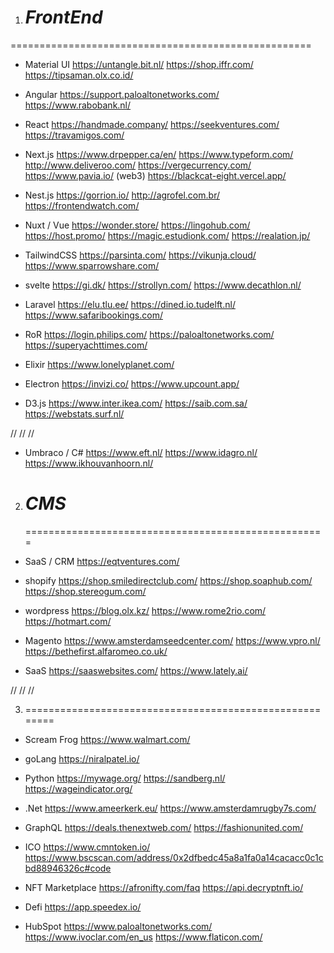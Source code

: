1. # _FrontEnd_

====================================================

- Material UI
  https://untangle.bit.nl/
  https://shop.iffr.com/
  https://tipsaman.olx.co.id/

- Angular
  https://support.paloaltonetworks.com/
  https://www.rabobank.nl/

- React
  https://handmade.company/
  https://seekventures.com/
  https://travamigos.com/

- Next.js
  https://www.drpepper.ca/en/
  https://www.typeform.com/
  http://www.deliveroo.com/
  https://vergecurrency.com/
  https://www.pavia.io/   (web3)
  https://blackcat-eight.vercel.app/

- Nest.js
  https://gorrion.io/
  http://agrofel.com.br/
  https://frontendwatch.com/

- Nuxt / Vue
  https://wonder.store/
  https://lingohub.com/
  https://host.promo/
  https://magic.estudionk.com/
  https://realation.jp/

- TailwindCSS
  https://parsinta.com/
  https://vikunja.cloud/
  https://www.sparrowshare.com/

- svelte
  https://gi.dk/
  https://strollyn.com/
  https://www.decathlon.nl/

- Laravel
  https://elu.tlu.ee/
  https://dined.io.tudelft.nl/
  https://www.safaribookings.com/

- RoR
  https://login.philips.com/
  https://paloaltonetworks.com/
  https://superyachttimes.com/

- Elixir
  https://www.lonelyplanet.com/

- Electron
  https://invizi.co/
  https://www.upcount.app/

- D3.js
  https://www.inter.ikea.com/
  https://saib.com.sa/
  https://webstats.surf.nl/

//
//
//

- Umbraco / C#
  https://www.eft.nl/
  https://www.idagro.nl/
  https://www.ikhouvanhoorn.nl/

2. # _CMS_
   ====================================================

- SaaS / CRM
  https://eqtventures.com/

- shopify
  https://shop.smiledirectclub.com/
  https://shop.soaphub.com/
  https://shop.stereogum.com/

- wordpress
  https://blog.olx.kz/
  https://www.rome2rio.com/
  https://hotmart.com/

- Magento
  https://www.amsterdamseedcenter.com/
  https://www.vpro.nl/
  https://bethefirst.alfaromeo.co.uk/

- SaaS
  https://saaswebsites.com/
  https://www.lately.ai/

//
//
//

3.  ========================================================

- Scream Frog
  https://www.walmart.com/

- goLang
  https://niralpatel.io/

- Python
  https://mywage.org/
  https://sandberg.nl/
  https://wageindicator.org/

- .Net
  https://www.ameerkerk.eu/
  https://www.amsterdamrugby7s.com/

- GraphQL
  https://deals.thenextweb.com/
  https://fashionunited.com/

* ICO
  https://www.cmntoken.io/
  https://www.bscscan.com/address/0x2dfbedc45a8a1fa0a14cacacc0c1cbd88946326c#code

- NFT Marketplace
  https://afronifty.com/faq
  https://api.decryptnft.io/

- Defi
  https://app.speedex.io/

- HubSpot
  https://www.paloaltonetworks.com/
  https://www.ivoclar.com/en_us
  https://www.flaticon.com/

